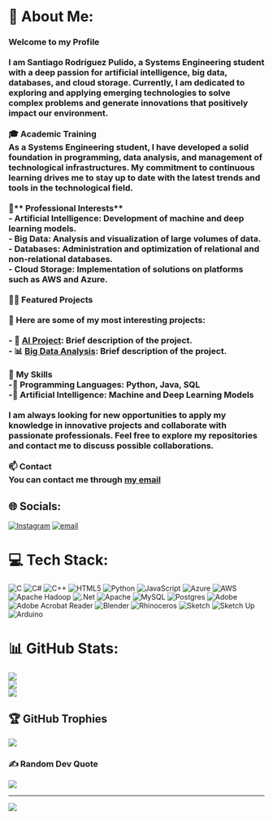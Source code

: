 # 💫 About Me:
### Welcome to my Profile<br><br>I am **Santiago Rodríguez Pulido**, a Systems Engineering student with a deep passion for **artificial intelligence**, **big data**, **databases**, and **cloud storage**. Currently, I am dedicated to exploring and applying emerging technologies to solve complex problems and generate innovations that positively impact our environment.<br><br>🎓 **Academic Training**<br>As a Systems Engineering student, I have developed a solid foundation in programming, data analysis, and management of technological infrastructures. My commitment to continuous learning drives me to stay up to date with the latest trends and tools in the technological field.<br><br>🚀** Professional Interests**<br>- **Artificial Intelligence**: Development of machine and deep learning models.<br>- **Big Data**: Analysis and visualization of large volumes of data.<br>- **Databases**: Administration and optimization of relational and non-relational databases.<br>- **Cloud Storage**: Implementation of solutions on platforms such as AWS and Azure.<br><br>👨‍💻 **Featured Projects**<br><br>🚀 Here are some of my most interesting projects:<br><br>- **🤖 [AI Project](#)**: Brief description of the project.<br>- **📊 [Big Data Analysis](#)**: Brief description of the project.<br><br>🔧 **My Skills**<br>-🔧 **Programming Languages:** Python, Java, SQL<br>-🔧 **Artificial Intelligence:** Machine and Deep Learning Models<br><br>I am always looking for new opportunities to apply my knowledge in innovative projects and collaborate with passionate professionals. Feel free to explore my repositories and contact me to discuss possible collaborations.<br><br>📫 **Contact**<br>You can contact me through [my email](santiago.pulidoa22@gmail.com)


## 🌐 Socials:
[![Instagram](https://img.shields.io/badge/Instagram-%23E4405F.svg?logo=Instagram&logoColor=white)](https://instagram.com/santiago.pulido_22) [![email](https://img.shields.io/badge/Email-D14836?logo=gmail&logoColor=white)](mailto:santiago.pulidoa22@gmail.com) 

# 💻 Tech Stack:
![C](https://img.shields.io/badge/c-%2300599C.svg?style=flat-square&logo=c&logoColor=white) ![C#](https://img.shields.io/badge/c%23-%23239120.svg?style=flat-square&logo=csharp&logoColor=white) ![C++](https://img.shields.io/badge/c++-%2300599C.svg?style=flat-square&logo=c%2B%2B&logoColor=white) ![HTML5](https://img.shields.io/badge/html5-%23E34F26.svg?style=flat-square&logo=html5&logoColor=white) ![Python](https://img.shields.io/badge/python-3670A0?style=flat-square&logo=python&logoColor=ffdd54) ![JavaScript](https://img.shields.io/badge/javascript-%23323330.svg?style=flat-square&logo=javascript&logoColor=%23F7DF1E) ![Azure](https://img.shields.io/badge/azure-%230072C6.svg?style=flat-square&logo=microsoftazure&logoColor=white) ![AWS](https://img.shields.io/badge/AWS-%23FF9900.svg?style=flat-square&logo=amazon-aws&logoColor=white) ![Apache Hadoop](https://img.shields.io/badge/Apache%20Hadoop-66CCFF?style=flat-square&logo=apachehadoop&logoColor=black) ![.Net](https://img.shields.io/badge/.NET-5C2D91?style=flat-square&logo=.net&logoColor=white) ![Apache](https://img.shields.io/badge/apache-%23D42029.svg?style=flat-square&logo=apache&logoColor=white) ![MySQL](https://img.shields.io/badge/mysql-4479A1.svg?style=flat-square&logo=mysql&logoColor=white) ![Postgres](https://img.shields.io/badge/postgres-%23316192.svg?style=flat-square&logo=postgresql&logoColor=white) ![Adobe](https://img.shields.io/badge/adobe-%23FF0000.svg?style=flat-square&logo=adobe&logoColor=white) ![Adobe Acrobat Reader](https://img.shields.io/badge/Adobe%20Acrobat%20Reader-EC1C24.svg?style=flat-square&logo=Adobe%20Acrobat%20Reader&logoColor=white) ![Blender](https://img.shields.io/badge/blender-%23F5792A.svg?style=flat-square&logo=blender&logoColor=white) ![Rhinoceros](https://img.shields.io/badge/Rhinoceros-801010?style=flat-square&logo=rhinoceros&logoColor=white) ![Sketch](https://img.shields.io/badge/Sketch-FFB387?style=flat-square&logo=sketch&logoColor=black) ![Sketch Up](https://img.shields.io/badge/SketchUp-005F9E?style=flat-square&logo=sketchup&logoColor=white) ![Arduino](https://img.shields.io/badge/-Arduino-00979D?style=flat-square&logo=Arduino&logoColor=white)
# 📊 GitHub Stats:
![](https://github-readme-stats.vercel.app/api?username=SaRodriguez285&theme=tokyonight&hide_border=false&include_all_commits=false&count_private=false)<br/>
![](https://nirzak-streak-stats.vercel.app/?user=SaRodriguez285&theme=tokyonight&hide_border=false)<br/>
![](https://github-readme-stats.vercel.app/api/top-langs/?username=SaRodriguez285&theme=tokyonight&hide_border=false&include_all_commits=false&count_private=false&layout=compact)

## 🏆 GitHub Trophies
![](https://github-profile-trophy.vercel.app/?username=SaRodriguez285&theme=tokyonight&no-frame=false&no-bg=true&margin-w=4)

### ✍️ Random Dev Quote
![](https://quotes-github-readme.vercel.app/api?type=horizontal&theme=tokyonight)

---
[![](https://visitcount.itsvg.in/api?id=SaRodriguez285&icon=0&color=0)](https://visitcount.itsvg.in)

<!-- Proudly created with GPRM ( https://gprm.itsvg.in ) -->
